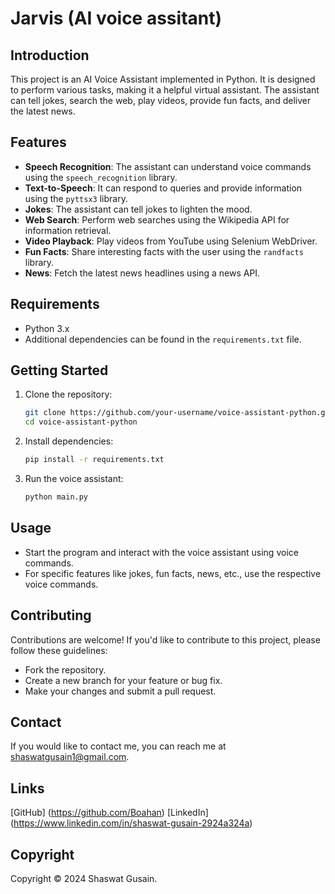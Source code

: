 # Jarvis (AI voice assitant)

## Introduction

This project is an AI Voice Assistant implemented in Python. It is designed to perform various tasks, making it a helpful virtual assistant. The assistant can tell jokes, search the web, play videos, provide fun facts, and deliver the latest news.

## Features

- **Speech Recognition**: The assistant can understand voice commands using the `speech_recognition` library.
- **Text-to-Speech**: It can respond to queries and provide information using the `pyttsx3` library.
- **Jokes**: The assistant can tell jokes to lighten the mood.
- **Web Search**: Perform web searches using the Wikipedia API for information retrieval.
- **Video Playback**: Play videos from YouTube using Selenium WebDriver.
- **Fun Facts**: Share interesting facts with the user using the `randfacts` library.
- **News**: Fetch the latest news headlines using a news API.

## Requirements

- Python 3.x
- Additional dependencies can be found in the `requirements.txt` file.

## Getting Started

1. Clone the repository:

   ```bash
   git clone https://github.com/your-username/voice-assistant-python.git
   cd voice-assistant-python
   ```

2. Install dependencies:

   ```bash
   pip install -r requirements.txt
   ```

3. Run the voice assistant:

   ```bash
   python main.py
   ```

## Usage

- Start the program and interact with the voice assistant using voice commands.
- For specific features like jokes, fun facts, news, etc., use the respective voice commands.

## Contributing

Contributions are welcome! If you'd like to contribute to this project, please follow these guidelines:
- Fork the repository.
- Create a new branch for your feature or bug fix.
- Make your changes and submit a pull request.


## Contact
If you would like to contact me, you can reach me at shaswatgusain1@gmail.com.


## Links
[GitHub] (https://github.com/Boahan)
[LinkedIn] (https://www.linkedin.com/in/shaswat-gusain-2924a324a)


## Copyright
Copyright © 2024 Shaswat Gusain.
